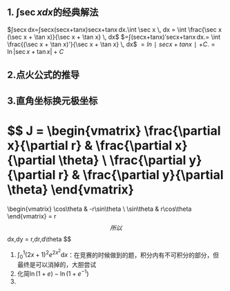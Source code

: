 ## 1. $\int \sec xdx$的经典解法
$∫sec⁡x dx=∫sec⁡x(sec⁡x+tan⁡x)sec⁡x+tan⁡x dx.\int \sec x \, dx = \int \frac{\sec x (\sec x + \tan x)}{\sec x + \tan x} \, dx$
$=∫(sec⁡x+tan⁡x)′sec⁡x+tan⁡x dx.= \int \frac{(\sec x + \tan x)'}{\sec x + \tan x} \, dx$
$=ln⁡∣sec⁡x+tan⁡x∣+C.= \ln |\sec x + \tan x| + C$
## 2.点火公式的推导
## 3.直角坐标换元极坐标
$$
J = 
\begin{vmatrix}
\frac{\partial x}{\partial r} & \frac{\partial x}{\partial \theta} \\
\frac{\partial y}{\partial r} & \frac{\partial y}{\partial \theta}
\end{vmatrix}
= 
\begin{vmatrix}
\cos\theta & -r\sin\theta \\
\sin\theta & r\cos\theta
\end{vmatrix}
= r
$$
所以
$$
dx\,dy = r\,dr\,d\theta
$$
1. $\int_0^1(2x+1)^2e^{2x^2}\mathrm dx$：在竞赛的时候做到的题，积分内有不可积分的部分，但最终是可以消掉的，大胆尝试
2. 化简$\ln(1+e)-\ln(1+e^{-1})$
3. 

